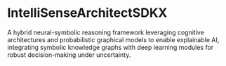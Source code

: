 # IntelliSenseArchitectSDKX
A hybrid neural-symbolic reasoning framework leveraging cognitive architectures and probabilistic graphical models to enable explainable AI, integrating symbolic knowledge graphs with deep learning modules for robust decision-making under uncertainty.
